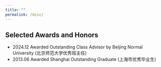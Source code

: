 ```yaml
---
title: ""
permalink: /misc/
---
```


## Selected Awards and Honors

* 2024.12 Awarded Outstanding Class Advisor by Beijing Normal University (北京师范大学优秀班主任)
* 2013.06 Awarded Shanghai Outstanding Graduate (上海市优秀毕业生)